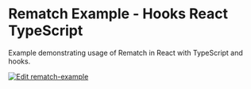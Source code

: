 # Rematch Example - Hooks React TypeScript

Example demonstrating usage of Rematch in React with TypeScript and hooks.

[![Edit rematch-example](https://codesandbox.io/static/img/play-codesandbox.svg)](https://codesandbox.io/s/github/rematch/rematch/tree/main/examples/hooks-react-ts?fontsize=14&hidenavigation=1&theme=dark)
